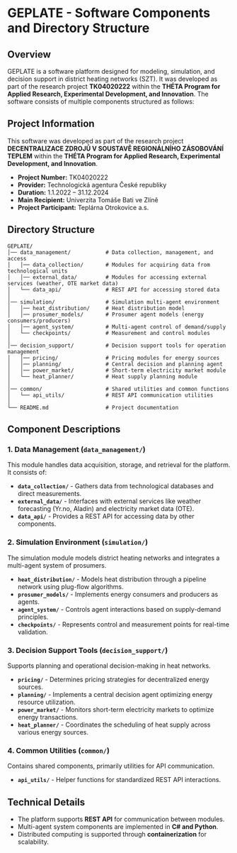 # GEPLATE - Software Components and Directory Structure

## Overview
GEPLATE is a software platform designed for modeling, simulation, and decision support in district heating networks (SZT). It was developed as part of the research project **TK04020222** within the **THÉTA Program for Applied Research, Experimental Development, and Innovation**. The software consists of multiple components structured as follows:

## Project Information
This software was developed as part of the research project **DECENTRALIZACE ZDROJŮ V SOUSTAVĚ REGIONÁLNÍHO ZÁSOBOVÁNÍ TEPLEM** within the **THÉTA Program for Applied Research, Experimental Development, and Innovation**.

- **Project Number:** TK04020222  
- **Provider:** Technologická agentura České republiky  
- **Duration:** 1.1.2022 – 31.12.2024  
- **Main Recipient:** Univerzita Tomáše Bati ve Zlíně  
- **Project Participant:** Teplárna Otrokovice a.s. 
  

## Directory Structure
```
GEPLATE/
│── data_management/           # Data collection, management, and access
│   │── data_collection/       # Modules for acquiring data from technological units
│   │── external_data/         # Modules for accessing external services (weather, OTE market data)
│   └── data_api/              # REST API for accessing stored data
│
│── simulation/                # Simulation multi-agent environment
│   │── heat_distribution/     # Heat distribution model
│   │── prosumer_models/       # Prosumer agent models (energy consumers/producers)
│   │── agent_system/          # Multi-agent control of demand/supply
│   └── checkpoints/           # Measurement and control modules
│
│── decision_support/          # Decision support tools for operation management
│   │── pricing/               # Pricing modules for energy sources
│   │── planning/              # Central decision and planning agent
│   │── power_market/          # Short-term electricity market module
│   └── heat_planner/          # Heat supply planning module
│
│── common/                    # Shared utilities and common functions
│   └── api_utils/             # REST API communication utilities
│
└── README.md                  # Project documentation
```

## Component Descriptions

### 1. Data Management (`data_management/`)
This module handles data acquisition, storage, and retrieval for the platform. It consists of:
- **`data_collection/`** - Gathers data from technological databases and direct measurements.
- **`external_data/`** - Interfaces with external services like weather forecasting (Yr.no, Aladin) and electricity market data (OTE).
- **`data_api/`** - Provides a REST API for accessing data by other components.

### 2. Simulation Environment (`simulation/`)
The simulation module models district heating networks and integrates a multi-agent system of prosumers.
- **`heat_distribution/`** - Models heat distribution through a pipeline network using plug-flow algorithms.
- **`prosumer_models/`** - Implements energy consumers and producers as agents.
- **`agent_system/`** - Controls agent interactions based on supply-demand principles.
- **`checkpoints/`** - Represents control and measurement points for real-time validation.

### 3. Decision Support Tools (`decision_support/`)
Supports planning and operational decision-making in heat networks.
- **`pricing/`** - Determines pricing strategies for decentralized energy sources.
- **`planning/`** - Implements a central decision agent optimizing energy resource utilization.
- **`power_market/`** - Monitors short-term electricity markets to optimize energy transactions.
- **`heat_planner/`** - Coordinates the scheduling of heat supply across various energy sources.

### 4. Common Utilities (`common/`)
Contains shared components, primarily utilities for API communication.
- **`api_utils/`** - Helper functions for standardized REST API interactions.

## Technical Details
- The platform supports **REST API** for communication between modules.
- Multi-agent system components are implemented in **C# and Python**.
- Distributed computing is supported through **containerization** for scalability.
